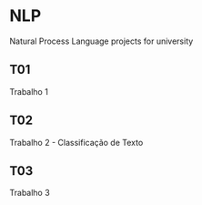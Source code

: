 # NLP
Natural Process Language projects for university

## T01
Trabalho 1

## T02
Trabalho 2 - Classificação de Texto

## T03
Trabalho 3
